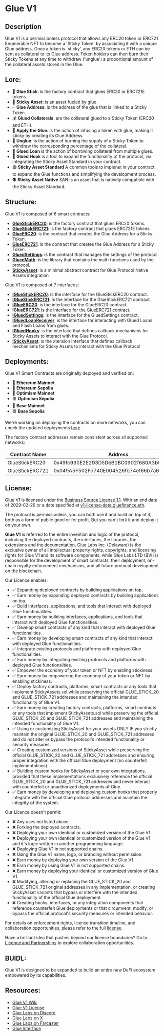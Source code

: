 # Glue V1

## Description

Glue V1 is a permissionless protocol that allows any ERC20 token or ERC721 Enumerable NFT to become a 'Sticky Token' by associating it with a unique Glue address. Once a token is 'sticky', any ERC20 tokens or ETH can be sent as collateral to its Glue address. Token holders can then burn their Sticky Tokens at any time to withdraw ('unglue') a proportional amount of the collateral assets stored in the Glue.


## Lore:

- 🧴 **Glue Stick**: is the factory contract that glues ERC20 or ERC721E tokens.
- 🍥 **Sticky Asset**: is an asset fueled by glue.
- 💦 **Glue Address**: is the address of the glue that is linked to a Sticky Token.
- 💰 **Glued Collaterals**: are the collateral glued to a Sticky Token (ERC20 and ETH).
- 🔄 **Apply the Glue**: is the action of infusing a token with glue, making it sticky by creating its Glue Address.
- 🔄 **Unglue**: is the action of burning the supply of a Sticky Token to withdraw the corresponding percentage of the collateral.
- 💸 **Glued Loan** is the action of borrowing collateral from multiple glues.
- 🦾 **Glued Hook** is a tool to expand the functionality of the protocol, via integrating the Sticky Asset Standard in your contract.
- 🟢 **Sticky Asset Standard** A common tools to implenet in your contract to expand the Glue functions and simplifying the development process.
- 👽 **Sticky Asset Native** SAN is an asset that is natively compatible with the Sticky Asset Standard.

## Structure:

Glue V1 is composed of 6 smart contracts:

- [**GlueStickERC20**](https://github.com/glue-finance/glue/blob/main/contracts/GlueERC20.sol): is the factory contract that glues ERC20 tokens.
- [**GlueStickERC721**](https://github.com/glue-finance/glue/blob/main/contracts/GlueERC721.sol): is the factory contract that glues ERC721E tokens.
- [**GlueERC20**](https://github.com/glue-finance/glue/blob/main/contracts/GlueERC20.sol): is the contract that creates the Glue Address for a Sticky Token.
- [**GlueERC721**](https://github.com/glue-finance/glue/blob/main/contracts/GlueERC721.sol): is the contract that creates the Glue Address for a Sticky Token.
- [**GluedSettings**](https://github.com/glue-finance/glue/blob/main/contracts/GluedSettings.sol): is the contract that manages the settings of the protocol.
- [**GluedMath**](https://github.com/glue-finance/glue/blob/main/contracts/libraries/GluedMath.sol): is the library that contains the math functions used by the protocol.
- [**StickyAsset**](https://github.com/glue-finance/glue/blob/main/contracts/expansions/StickyAsset.sol): is a minimal abstract contract for Glue Protocol Native Assets integration

Glue V1 is composed of 7 interfaces:

- [**IGlueStickERC20**](https://github.com/glue-finance/glue/blob/main/contracts/interfaces/IGlueERC20.sol): is the interface for the GlueStickERC20 contract.
- [**IGlueStickERC721**](https://github.com/glue-finance/glue/blob/main/contracts/interfaces/IGlueERC721.sol): is the interface for the GlueStickERC721 contract.
- [**IGlueERC20**](https://github.com/glue-finance/glue/blob/main/contracts/interfaces/IGlueERC20.sol): is the interface for the GlueERC20 contract.
- [**IGlueERC721**](https://github.com/glue-finance/glue/blob/main/contracts/interfaces/IGlueERC721.sol): is the interface for the GlueERC721 contract.
- [**IGluedSettings**](https://github.com/glue-finance/glue/blob/main/contracts/interfaces/IGluedSettings.sol): is the interface for the GluedSettings contract.
- [**IGluedLoanReceiver**](https://github.com/glue-finance/glue/blob/main/contracts/interfaces/IGluedLoanReceiver.sol): is the interface for interacting with Glued Loans and Flash Loans from glues.
- [**IGluedHooks**](https://github.com/glue-finance/glue/blob/main/contracts/interfaces/IGluedHooks.sol): is the interface that defines callback mechanisms for Sticky Assets to interact with the Glue Protocol.
- [**IStickyAsset**](https://github.com/glue-finance/glue/blob/main/contracts/interfaces/IStickyAsset.sol): is the xtension interface that defines callback mechanisms for Sticky Assets to interact with the Glue Protocol

## Deployments:

Glue V1 Smart Contracts are originally deployed and verified on:

- 🔷 **Ethereum Mainnet**
- 🔹 **Ethereum Sepolia**
- 🔴 **Optimism Mainnet**
- 🟥 **Optimism Sepolia**
- 🔵 **Base Mainnet**
- 🟦 **Base Sepolia**

We're working on deploying the contracts on more networks, you can check the updated deployments [here](https://todo.com).

The factory contract addresses remain consistent across all supported networks:

| Contract Name      | Address |
|--------------------|---------|
| GlueStickERC20     | 0x49fc990E2E293D5DeB1BC0902f680A3b526a6C60 |
| GlueStickERC721    | 0x049A5F502Fd740E004526fb74ef66b7a6615976B |

## License:

Glue V1 is licensed under the [Business Source License 1.1](https://github.com/glue-finance/glue/blob/main/LICENCE.txt). With an end date of 2029-02-29 or a date specified at [v1-license-date.gluefinance.eth](https://v1-license-date.gluefinance.eth).

The protocol is permissionless, you can both use it and build on top of it, both as a form of public good or for profit. But you can't fork it and deploy it on your own.

**Glue V1** is referred to the entire invention and logic of the protocol, including the deployed contracts, the interfaces, the libraries, the extensions and the documentation. Glue Labs Inc. (Delaware) is the exclusive owner of all intellectual property rights, copyrights, and licensing rights for Glue V1 and its software components, while Glue Labs LTD (BVI) is responsible for the development of smart contracts, their deployment, on-chain royalty enforcement mechanisms, and all future protocol development on the blockchain.

Our Licence enables:

- ✅ Expanding deployed contracts by building applications on top.
- ✅ Earn money by expanding deployed contracts by building applications on top.
- ✅ Build interfaces, applications, and tools that interact with deployed Glue functionalities.
- ✅ Earn money by building interfaces, applications, and tools that interact with deployed Glue functionalities.
- ✅ Develop smart contracts of any kind that interact with deployed Glue functionalities.
- ✅ Earn money by developing smart contracts of any kind that interact with deployed Glue functionalities.
- ✅ Integrate existing protocols and platforms with deployed Glue functionalities.
- ✅ Earn money by integrating existing protocols and platforms with deployed Glue functionalities.
- ✅ Empower the economy of your token or NFT by enabling stickiness.
- ✅ Earn money by empowering the economy of your token or NFT by enabling stickiness.
- ✅ Deploy factory contracts, platforms, smart contracts or any tools that implement StickyAssets.sol while preserving the official GLUE_STICK_20 and GLUE_STICK_721 addresses and maintaining the intended functionality of Glue V1.
- ✅ Earn money by creating factory contracts, platforms, smart contracts or any tools that implement StickyAssets.sol while preserving the official GLUE_STICK_20 and GLUE_STICK_721 addresses and maintaining the intended functionality of Glue V1.
- ✅ Using or customizing StickyAsset for your assets ONLY IF you strictly maintain the original GLUE_STICK_20 and GLUE_STICK_721 addresses and do not alter or bypass the protocol's intended functionality or security measures.
- ✅ Creating customized versions of StickyAsset while preserving the official GLUE_STICK_20 and GLUE_STICK_721 addresses and ensuring proper integration with the official Glue deployment (no counterfeit implementations).
- ✅ Building custom hooks for StickyAsset or your own integrations, provided that these implementations exclusively reference the official GLUE_STICK_20 and GLUE_STICK_721 addresses and never interact with counterfeit or unauthorized deployments of Glue.
- ✅ Earn money by developing and deploying custom hooks that properly integrate with the official Glue protocol addresses and maintain the integrity of the system.

Our Licence doesn't permit:

- ❌ Any uses not listed above.
- ❌ Forking the deployed contracts.
- ❌ Deploying your own identical or customized version of the Glue V1.
- ❌ Deploying your own identical or customized version of the Glue V1 and it's logic written in another programming language.
- ❌ Deploying Glue V1 in not supported chains.
- ❌ Using the Glue V1 name, logo, or branding without permission.
- ❌ Earn money by deploying your own version of the Glue V1.
- ❌ Earn money by using Glue V1 in not supported chains.
- ❌ Earn money by deploying your identical or customized version of Glue V1.
- ❌ Modifying, altering or replacing the GLUE_STICK_20 and GLUE_STICK_721 original addresses in any implementation, or creating StickyAsset variants that bypass or interfere with the intended functionality of the official Glue deployment.
- ❌ Creating hooks, interfaces, or any integration components that reference counterfeit Glue deployments or that circumvent, modify, or bypass the official protocol's security measures or intended behavior.

For details on enforcement rights, license transition timeline, and collaboration opportunities, please refer to the full [license](https://github.com/glue-finance/glue/blob/main/LICENCE.txt).

Have a brilliant idea that pushes beyond our license boundaries? Go to [Licence and Partnerships](http://glue.finance/legal#license) to explore collaboration opportunities.

## BUIDL:

Glue V1 is designed to be expanded to build an entire new DeFi ecosystem empowered by its capabilities.

## Resources:

- [Glue V1 Wiki](https://wiki.glue.finance)
- [Glue V1 License](https://github.com/glue-finance/glue/blob/main/LICENCE.txt)
- [Glue Labs on Discord](https://discord.com/invite/glue-fi)
- [Glue Labs on X](https://x.com/Glue_fi)
- [Glue Labs on Farcaster](https://warpcast.com/~/channel/glue)
- [Glue Interface](https://glue.finance/)
